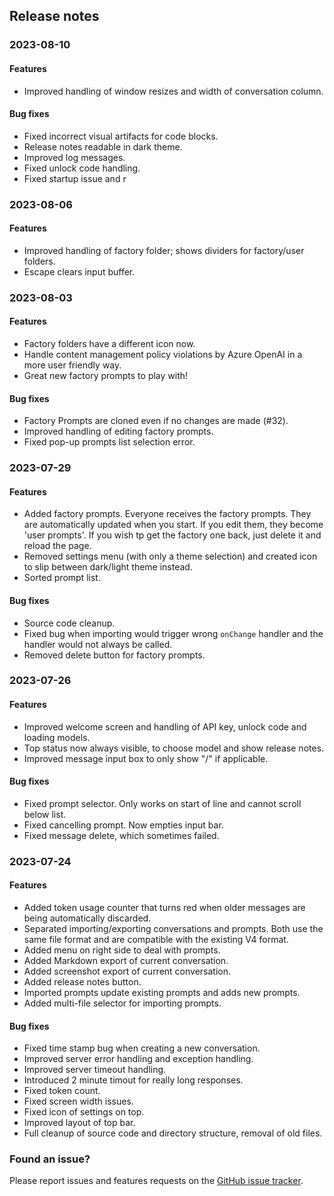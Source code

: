 ## Release notes

### 2023-08-10

#### Features

* Improved handling of window resizes and width of conversation column.

#### Bug fixes

* Fixed incorrect visual artifacts for code blocks.
* Release notes readable in dark theme.
* Improved log messages.
* Fixed unlock code handling.
* Fixed startup issue and r

### 2023-08-06

#### Features

* Improved handling of factory folder; shows dividers for factory/user folders.
* Escape clears input buffer.

### 2023-08-03

#### Features

* Factory folders have a different icon now.
* Handle content management policy violations by Azure OpenAI in a more user friendly way.
* Great new factory prompts to play with!

#### Bug fixes

* Factory Prompts are cloned even if no changes are made (#32).
* Improved handling of editing factory prompts.
* Fixed pop-up prompts list selection error.

### 2023-07-29

#### Features

* Added factory prompts. Everyone receives the factory prompts. They are automatically updated when you start. If you
  edit them, they become 'user prompts'. If you wish tp get the factory one back, just delete it and reload the page.
* Removed settings menu (with only a theme selection) and created icon to slip between dark/light theme instead.
* Sorted prompt list.

#### Bug fixes

* Source code cleanup.
* Fixed bug when importing would trigger wrong `onChange` handler and the handler would not always be called.
* Removed delete button for factory prompts.

### 2023-07-26

#### Features

* Improved welcome screen and handling of API key, unlock code and loading models.
* Top status now always visible, to choose model and show release notes.
* Improved message input box to only show "/" if applicable.

#### Bug fixes

* Fixed prompt selector. Only works on start of line and cannot scroll below list.
* Fixed cancelling prompt. Now empties input bar.
* Fixed message delete, which sometimes failed.

### 2023-07-24

#### Features

* Added token usage counter that turns red when older messages are being automatically discarded.
* Separated importing/exporting conversations and prompts. Both use the same file format and are compatible with the
  existing V4 format.
* Added menu on right side to deal with prompts.
* Added Markdown export of current conversation.
* Added screenshot export of current conversation.
* Added release notes button.
* Imported prompts update existing prompts and adds new prompts.
* Added multi-file selector for importing prompts.

#### Bug fixes

* Fixed time stamp bug when creating a new conversation.
* Improved server error handling and exception handling.
* Improved server timeout handling.
* Introduced 2 minute timout for really long responses.
* Fixed token count.
* Fixed screen width issues.
* Fixed icon of settings on top.
* Improved layout of top bar.
* Full cleanup of source code and directory structure, removal of old files.

### Found an issue?

Please report issues and features requests on the
[GitHub issue tracker](https://github.com/rijnb/chatty-server/issues).